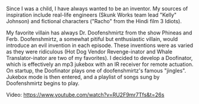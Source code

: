 Since I was a child, I have always wanted to be an inventor. My sources of inspiration include real-life engineers (Skunk Works team lead "Kelly" Johnson) and fictional characters ("Racho" from the Hindi film 3 Idiots). 

My favorite villain has always Dr. Doofenshmirtz from the show Phineas and Ferb. Doofenshmirtz, a somewhat pitiful but enthusiastic villain, would introduce an evil invention in each episode. These inventions were as varied as they were ridiculous (Hot Dog Vendor Revenge-inator and Whale Translator-inator are two of my favorites). I decided to develop a Doofinator, which is effectively an mp3 jukebox with an IR receiver for remote actuation. On startup, the Doofinator plays one of doofenshmirtz's famous "jingles". Jukebox mode is then entered, and a playlist of songs sung by Doofenshmirtz begins to play.

Video: https://www.youtube.com/watch?v=RU2F9mr7Tfs&t=26s
